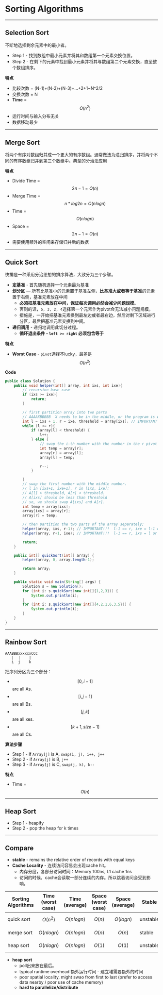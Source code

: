 <extoc></extoc>

# Sorting Algorithms

-----
## Selection Sort
不断地选择剩余元素中的最小者。

- Step 1 - 找到数组中最小元素并将其和数组第一个元素交换位置。
- Step 2 - 在剩下的元素中找到最小元素并将其与数组第二个元素交换，直至整个数组排序。

__特点__

- 比较次数 = (N-1)+(N-2)+(N-3)+...+2+1~N^2/2
- 交换次数 = N
- **Time** = $$O(n^2)$$
- 运行时间与输入分布无关
- 数据移动最少

-----
## Merge Sort
将两个有序对数组归并成一个更大的有序数组。通常做法为递归排序，并将两个不同的有序数组归并到第三个数组中。典型的分治法应用


__特点__

- Divide Time = $$2n-1 = O(n)$$
- Merge Time = $$n * log2n = O(nlogn)$$
- Time = $$O(nlogn)$$
- Space = $$2n-1 = O(n)$$
- 需要使用额外的空间来存储归并后的数据

-----
## Quick Sort
快排是一种采用分治思想的排序算法，大致分为三个步骤。

- **定基准** - 首先随机选择一个元素最为基准
- **划分区** — 所有比基准小的元素置于基准左侧，**比基准大或者等于基准**的元素置于右侧，基准元素放在中间
    - **必须把基准元素放在中间，保证每次调用必然会减少问题规模**。
    - 否则的话，`5, 3, 2, 4`选择第一个元素作为pivot会无法减小问题规模。
    - 措施是，一开始把基准元素换到最左边或者最右边，然后对剩下区域进行分区，最后把基准元素交换到中间。
- **递归调用** - 递归地调用此切分过程。
    - **循环退出条件 - `left >= right` 必须包含等于**

__特点__

- **Worst Case** - `pivot`选择不lucky，最差是$$O(n^2)$$

__Code__

```java
public class Solution {
    public void helper(int[] array, int ixs, int ixe){
        // recursion base case
        if (ixs >= ixe){
            return;
        }

        // first partition array into two parts
        // AAAAXBBBBB  X needs to be in the middle, or the program is wrong.
        int l = ixs + 1, r = ixe, threshold = array[ixs]; // IMPORTANT
        while (l <= r){
            if (array[l] < threshold) {
                l++;
            } else {
                // swap the i-th number with the number in the r pivot
                int temp = array[r];
                array[r] = array[l];
                array[l] = temp;

                r--;
            }

        }
        // swap the first number with the middle number.
        // l in [ixs+1, ixe+1], r in [ixs, ixe];
        // A[l] > threshold, A[r] < threshold.
        // A[ixs] should be less than threshold
        // so, we should swap A[ixs] and A[r].
        int temp = array[ixs];
        array[ixs] = array[r];
        array[r] = temp;

        // then partition the two parts of the array separately;
        helper(array, ixs, r-1); // IMPORTANT!!!  l-1 == r, ixe = l-1 or r
        helper(array, r+1, ixe); // IMPORTANT!!!  l-1 == r, ixs = l or r+1

        return;
    }

    public int[] quickSort(int[] array) {
        helper(array, 0, array.length-1);

        return array;
    }

    public static void main(String[] args) {
        Solution s = new Solution();
        for (int i: s.quickSort(new int[]{1,2,3})) {
            System.out.println(i);
        }
        for (int i: s.quickSort(new int[]{4,2,1,6,3,5})) {
            System.out.println(i);
        }
    }
}
```

-----
## Rainbow Sort

```
AAABBBxxxxxxCCC
   |  |    |   
   i  j    k
```
把序列分区为三个部分：

- $$[0, i-1]$$ are all As.
- $$[i, j-1]$$ are all Bs.
- $$[j, k]$$ are all xes.
- $$[k+1, size-1]$$ are all Cs.

__算法步骤__

- Step 1 - if `Array[j]` is A, `swap(i, j), i++, j++`
- Step 2 - if `Array[j]` is B, `j++`
- Step 3 - if `Array[j]` is C, `swap(j, k), k--`

__特点__

- Time = $$O(n)$$


-----
## Heap Sort

- Step 1 - heapify
- Step 2 - pop the heap for k times

-----
## Compare

- **stable** - remains the relative order of records with equal keys
- **Cache Locality** - 连续访问容易会出现cache hit。
    - 内存分层，各部分访问时间：Memory 100ns, L1 cache 1ns
    - 访问的时候，cache会读取一部分连续的内存。所以跳着访问会受到影响。


Sorting Algorithms | Time (worst case) | Time (average) | Space (worst case) | Space (average)| Stable | Locality
----|----|----|----|----|----|----
quick sort | $$O(n^2)$$ | $$O(nlogn)$$ | $$O(n)$$ | $$O(logn)$$ | unstable | good
merge sort | $$O(nlogn)$$ | $$O(nlogn)$$ | $$O(n)$$ | $$O(n)$$ | stable | unknown
heap sort  | $$O(nlogn)$$ | $$O(nlogn)$$ | $$O(1)$$ | $$O(1)$$ | unstable | bad

- **heap sort**
    - poll出来放在最后。
    - typical runtime overhead 额外运行时间 - 建立堆需要额外的时间
    - poor spatial locality, might swao from first to last (prefer to access data nearby / poor use of cache memory)
    - **hard to parallelize/distribute**

